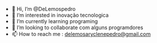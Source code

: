 - 👋 Hi, I’m @DeLemospedro
- 👀 I’m interested in inovação tecnologica 
- 🌱 I’m currently learning programing
- 💞️ I’m looking to collaborate com alguns programdores 
- 📫 How to reach me : delemosaryclenepedro@gmail.com 

<!---
DeLemospedro/DeLemospedro is a ✨ special ✨ repository because its `README.md` (this file) appears on your GitHub profile.
You can click the Preview link to take a look at your changes.
--->
